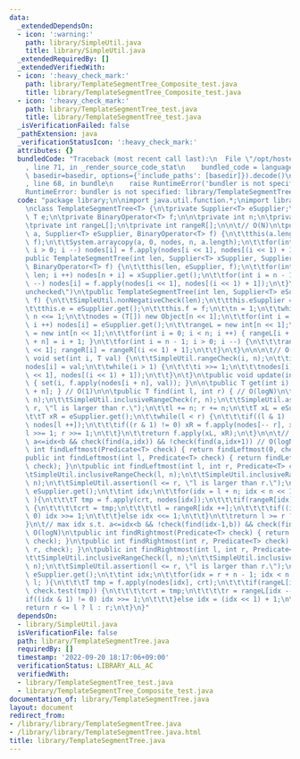 ```yaml
---
data:
  _extendedDependsOn:
  - icon: ':warning:'
    path: library/SimpleUtil.java
    title: library/SimpleUtil.java
  _extendedRequiredBy: []
  _extendedVerifiedWith:
  - icon: ':heavy_check_mark:'
    path: library/TemplateSegmentTree_Composite_test.java
    title: library/TemplateSegmentTree_Composite_test.java
  - icon: ':heavy_check_mark:'
    path: library/TemplateSegmentTree_test.java
    title: library/TemplateSegmentTree_test.java
  _isVerificationFailed: false
  _pathExtension: java
  _verificationStatusIcon: ':heavy_check_mark:'
  attributes: {}
  bundledCode: "Traceback (most recent call last):\n  File \"/opt/hostedtoolcache/Python/3.10.7/x64/lib/python3.10/site-packages/onlinejudge_verify/documentation/build.py\"\
    , line 71, in _render_source_code_stat\n    bundled_code = language.bundle(stat.path,\
    \ basedir=basedir, options={'include_paths': [basedir]}).decode()\n  File \"/opt/hostedtoolcache/Python/3.10.7/x64/lib/python3.10/site-packages/onlinejudge_verify/languages/user_defined.py\"\
    , line 68, in bundle\n    raise RuntimeError('bundler is not specified: {}'.format(str(path)))\n\
    RuntimeError: bundler is not specified: library/TemplateSegmentTree.java\n"
  code: "package library;\n\nimport java.util.function.*;\nimport library.SimpleUtil;\n\
    \nclass TemplateSegmentTree<T> {\n\tprivate Supplier<T> eSupplier;\n\tprivate\
    \ T e;\n\tprivate BinaryOperator<T> f;\n\n\tprivate int n;\n\tprivate T nodes[];\n\
    \tprivate int rangeL[];\n\tprivate int rangeR[];\n\n\t// O(N)\n\tpublic TemplateSegmentTree(T[]\
    \ a, Supplier<T> eSupplier, BinaryOperator<T> f) {\n\t\tthis(a.length, eSupplier,\
    \ f);\n\t\tSystem.arraycopy(a, 0, nodes, n, a.length);\n\t\tfor(int i = n - 1;\
    \ i > 0; i --) nodes[i] = f.apply(nodes[i << 1], nodes[(i << 1) + 1]);\n\t}\n\t\
    public TemplateSegmentTree(int len, Supplier<T> xSupplier, Supplier<T> eSupplier,\
    \ BinaryOperator<T> f) {\n\t\tthis(len, eSupplier, f);\n\t\tfor(int i = 0; i <\
    \ len; i ++) nodes[n + i] = xSupplier.get();\n\t\tfor(int i = n - 1; i > 0; i\
    \ --) nodes[i] = f.apply(nodes[i << 1], nodes[(i << 1) + 1]);\n\t}\n\t@SuppressWarnings(\"\
    unchecked\")\n\tpublic TemplateSegmentTree(int len, Supplier<T> eSupplier, BinaryOperator<T>\
    \ f) {\n\t\tSimpleUtil.nonNegativeCheck(len);\n\t\tthis.eSupplier = eSupplier;\n\
    \t\tthis.e = eSupplier.get();\n\t\tthis.f = f;\n\t\tn = 1;\n\t\twhile(n < len)\
    \ n <<= 1;\n\t\tnodes = (T[]) new Object[n << 1];\n\t\tfor(int i = 0; i < nodes.length;\
    \ i ++) nodes[i] = eSupplier.get();\n\t\trangeL = new int[n << 1];\n\t\trangeR\
    \ = new int[n << 1];\n\t\tfor(int i = 0; i < n; i ++) { rangeL[i + n] = i; rangeR[i\
    \ + n] = i + 1; }\n\t\tfor(int i = n - 1; i > 0; i --) {\n\t\t\trangeL[i] = rangeL[i\
    \ << 1]; rangeR[i] = rangeR[(i << 1) + 1];\n\t\t}\n\t}\n\n\n\t// O(logN)\n\tpublic\
    \ void set(int i, T val) {\n\t\tSimpleUtil.rangeCheck(i, n);\n\t\ti += n;\n\t\t\
    nodes[i] = val;\n\t\twhile(i > 1) {\n\t\t\ti >>= 1;\n\t\t\tnodes[i] = f.apply(nodes[i\
    \ << 1], nodes[(i << 1) + 1]);\n\t\t}\n\t}\n\tpublic void update(int i, T val)\
    \ { set(i, f.apply(nodes[i + n], val)); }\n\n\tpublic T get(int i) { return nodes[i\
    \ + n]; } // O(1)\n\n\tpublic T find(int l, int r) { // O(logN)\n\t\tSimpleUtil.inclusiveRangeCheck(l,\
    \ n);\n\t\tSimpleUtil.inclusiveRangeCheck(r, n);\n\t\tSimpleUtil.assertion(l <=\
    \ r, \"l is larger than r.\");\n\t\tl += n; r += n;\n\t\tT xL = eSupplier.get();\n\
    \t\tT xR = eSupplier.get();\n\t\twhile(l < r) {\n\t\t\tif((l & 1) != 0) xL = f.apply(xL,\
    \ nodes[l ++]);\n\t\t\tif((r & 1) != 0) xR = f.apply(nodes[-- r], xR);\n\t\t\t\
    l >>= 1; r >>= 1;\n\t\t}\n\t\treturn f.apply(xL, xR);\n\t}\n\n\t// min idx s.t.\
    \ a<=idx<b && check(find(a,idx)) && !check(find(a,idx+1)) // O(logN)\n\tpublic\
    \ int findLeftmost(Predicate<T> check) { return findLeftmost(0, check); }\n\t\
    public int findLeftmost(int l, Predicate<T> check) { return findLeftmost(l, n,\
    \ check); }\n\tpublic int findLeftmost(int l, int r, Predicate<T> check) {\n\t\
    \tSimpleUtil.inclusiveRangeCheck(l, n);\n\t\tSimpleUtil.inclusiveRangeCheck(r,\
    \ n);\n\t\tSimpleUtil.assertion(l <= r, \"l is larger than r.\");\n\t\tT crt =\
    \ eSupplier.get();\n\t\tint idx;\n\t\tfor(idx = l + n; idx < n << 1 && l < r;\
    \ ){\n\t\t\tT tmp = f.apply(crt, nodes[idx]);\n\t\t\tif(rangeR[idx] <= r && check.test(tmp))\
    \ {\n\t\t\t\tcrt = tmp;\n\t\t\t\tl = rangeR[idx ++];\n\t\t\t\tif((idx & 1) ==\
    \ 0) idx >>= 1;\n\t\t\t}else idx <<= 1;\n\t\t}\n\t\treturn l >= r ? r : l;\n\t\
    }\n\t// max idx s.t. a<=idx<b && !check(find(idx-1,b)) && check(find(idx,b)) //\
    \ O(logN)\n\tpublic int findRightmost(Predicate<T> check) { return findRightmost(n,\
    \ check); }\n\tpublic int findRightmost(int r, Predicate<T> check) { return findRightmost(0,\
    \ r, check); }\n\tpublic int findRightmost(int l, int r, Predicate<T> check) {\n\
    \t\tSimpleUtil.inclusiveRangeCheck(l, n);\n\t\tSimpleUtil.inclusiveRangeCheck(r,\
    \ n);\n\t\tSimpleUtil.assertion(l <= r, \"l is larger than r.\");\n\t\tT crt =\
    \ eSupplier.get();\n\t\tint idx;\n\t\tfor(idx = r + n - 1; idx < n << 1 && r >\
    \ l; ){\n\t\t\tT tmp = f.apply(nodes[idx], crt);\n\t\t\tif(rangeL[idx] >= l &&\
    \ check.test(tmp)) {\n\t\t\t\tcrt = tmp;\n\t\t\t\tr = rangeL[idx --];\n\t\t\t\t\
    if((idx & 1) != 0) idx >>= 1;\n\t\t\t}else idx = (idx << 1) + 1;\n\t\t}\n\t\t\
    return r <= l ? l : r;\n\t}\n}"
  dependsOn:
  - library/SimpleUtil.java
  isVerificationFile: false
  path: library/TemplateSegmentTree.java
  requiredBy: []
  timestamp: '2022-09-20 18:17:06+09:00'
  verificationStatus: LIBRARY_ALL_AC
  verifiedWith:
  - library/TemplateSegmentTree_test.java
  - library/TemplateSegmentTree_Composite_test.java
documentation_of: library/TemplateSegmentTree.java
layout: document
redirect_from:
- /library/library/TemplateSegmentTree.java
- /library/library/TemplateSegmentTree.java.html
title: library/TemplateSegmentTree.java
---
```

